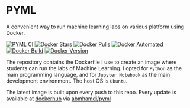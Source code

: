 # PYML
A convenient way to run machine learning labs on various platform using Docker.

[![PYML CI](https://github.com/a-mhamdi/pyml/actions/workflows/docker-image.yml/badge.svg)](https://github.com/a-mhamdi/pyml/actions/workflows/docker-image.yml)
[![Docker Stars](https://img.shields.io/docker/stars/abmhamdi/pyml)](https://hub.docker.com/r/abmhamdi/pyml)
[![Docker Pulls](https://img.shields.io/docker/pulls/abmhamdi/pyml)](https://hub.docker.com/r/abmhamdi/pyml)
[![Docker Automated](https://img.shields.io/docker/cloud/automated/abmhamdi/pyml)](https://hub.docker.com/r/abmhamdi/pyml)
[![Docker Build](https://img.shields.io/docker/cloud/build/abmhamdi/pyml)](https://hub.docker.com/r/abmhamdi/pyml)
[![Docker Version](https://img.shields.io/docker/v/abmhamdi/pyml?sort=semver)](https://hub.docker.com/r/abmhamdi/pyml)

The repository contains the Dockerfile I use to create an image where students can run the labs of Machine Learning. I opted for `Python` as the main programming language, and for `Jupyter Notebook` as the main development environment. The host OS is `Ubuntu`.

The latest image is built upon every push to this repo. Every update is available at [dockerhub](https://hub.docker.com/) via [abmhamdi/pyml](https://hub.docker.com/repository/docker/abmhamdi/pyml)
